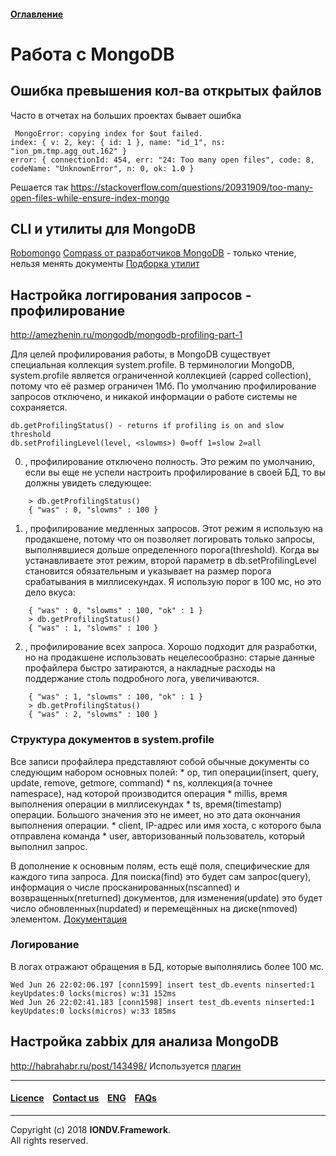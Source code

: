 #### [Оглавление](/docs/ru/index.md)

# Работа с MongoDB

## Ошибка превышения кол-ва открытых файлов

Часто в отчетах на больших проектах бывает ошибка 
```
 MongoError: copying index for $out failed. 
index: { v: 2, key: { id: 1 }, name: "id_1", ns: "ion_pm.tmp.agg_out.162" } 
error: { connectionId: 454, err: "24: Too many open files", code: 8, codeName: "UnknownError", n: 0, ok: 1.0 }
```
Решается так https://stackoverflow.com/questions/20931909/too-many-open-files-while-ensure-index-mongo

## CLI и утилиты для MongoDB
[Robomongo](http://robomongo.org/)
[Compass от разработчиков MongoDB](https://www.mongodb.com/download-center#compass)  - только чтение, нельзя менять документы
[Подборка утилит](http://mongodb-tools.com/)

## Настройка логгирования запросов - профилирование
http://amezhenin.ru/mongodb/mongodb-profiling-part-1

Для целей профилирования работы, в MongoDB существует специальная коллекция system.profile. В терминологии MongoDB, system.profile является ограниченной коллекцией (capped collection), потому что её размер ограничен 1Мб. По умолчанию профилирование запросов отключено, и никакой информации о работе системы не сохраняется.
```
db.getProfilingStatus() - returns if profiling is on and slow threshold
db.setProfilingLevel(level, <slowms>) 0=off 1=slow 2=all
```

0. , профилирование отключено полность. Это режим по умолчанию, если вы еще не успели настроить профилирование в своей БД, то вы должны увидеть следующее:
  ```
      > db.getProfilingStatus()
      { "was" : 0, "slowms" : 100 }
  ```

1. , профилирование медленных запросов. Этот режим я использую на продакшене, потому что он позволяет логировать только запросы, выполнявшиеся дольше определенного порога(threshold). Когда вы устанавливаете этот режим, второй параметр в db.setProfilingLevel становится обязательным и указывает на размер порога срабатывания в миллисекундах. Я использую порог в 100 мс, но это дело вкуса:
  ```    > db.setProfilingLevel(1, 100)
      { "was" : 0, "slowms" : 100, "ok" : 1 }
      > db.getProfilingStatus()
      { "was" : 1, "slowms" : 100 }
  ```

2. , профилирование всех запроса. Хорошо подходит для разработки, но на продакшене использовать нецелесообразно: старые данные профайлера быстро затираются, а накладные расходы на поддержание столь подробного лога, увеличиваются.
  ```    > db.setProfilingLevel(2)
      { "was" : 1, "slowms" : 100, "ok" : 1 }
      > db.getProfilingStatus()
      { "was" : 2, "slowms" : 100 }
  ```

### Структура документов в system.profile
Все записи профайлера представляют собой обычные документы со следующим набором основных полей: * op, тип операции(insert, query, update, remove, getmore, command) * ns, коллекция(а точнее namespace), над которой производится операция * millis, время выполнения операции в миллисекундах * ts, время(timestamp) операции. Большого значения это не имеет, но это дата окончания выполнения операции. * client, IP-адрес или имя хоста, с которого была отправлена команда * user, авторизованный пользователь, который выполнил запрос.

В дополнение к основным полям, есть ещё поля, специфические для каждого типа запроса. Для поиска(find) это будет сам запрос(query), информация о числе просканированных(nscanned) и возвращенных(nreturned) документов, для изменения(update) это будет число обновленных(nupdated) и перемещённых на диске(nmoved) элементом. [Документация](http://docs.mongodb.org/manual/reference/database-profiler/#output-reference)

### Логирование
В логах отражают обращения в БД, которые выполнялись более 100 мс. 
```
Wed Jun 26 22:02:06.197 [conn1599] insert test_db.events ninserted:1 keyUpdates:0 locks(micros) w:31 152ms
Wed Jun 26 22:02:41.183 [conn1598] insert test_db.events ninserted:1 keyUpdates:0 locks(micros) w:33 185ms
```

## Настройка zabbix для анализа MongoDB
http://habrahabr.ru/post/143498/
Используется [плагин](https://code.google.com/p/mikoomi/wiki/03)

--------------------------------------------------------------------------  


 #### [Licence](/LICENCE.md) &ensp;  [Contact us](https://iondv.ru/index.html) &ensp;  [ENG](/docs/en/1_system_deployment/step1_installing_environment.md)    &ensp; [FAQs](/faqs.md)          



--------------------------------------------------------------------------  

Copyright (c) 2018 **IONDV.Framework**.  
All rights reserved. 
